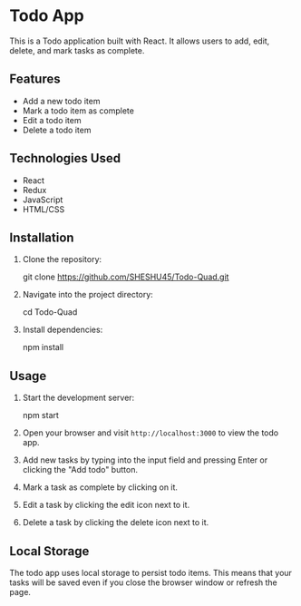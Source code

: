 # Todo App

This is a Todo application built with React. It allows users to add, edit, delete, and mark tasks as complete.

## Features

- Add a new todo item
- Mark a todo item as complete
- Edit a todo item
- Delete a todo item

## Technologies Used

- React
- Redux
- JavaScript
- HTML/CSS

## Installation

1. Clone the repository:

   git clone https://github.com/SHESHU45/Todo-Quad.git


2. Navigate into the project directory:

   cd Todo-Quad


3. Install dependencies:

   npm install


## Usage

1. Start the development server:
 
   npm start

3. Open your browser and visit `http://localhost:3000` to view the todo app.

4. Add new tasks by typing into the input field and pressing Enter or clicking the "Add todo" button.

5. Mark a task as complete by clicking on it.

6. Edit a task by clicking the edit icon next to it.

7. Delete a task by clicking the delete icon next to it.

## Local Storage

The todo app uses local storage to persist todo items. This means that your tasks will be saved even if you close the browser window or refresh the page.

